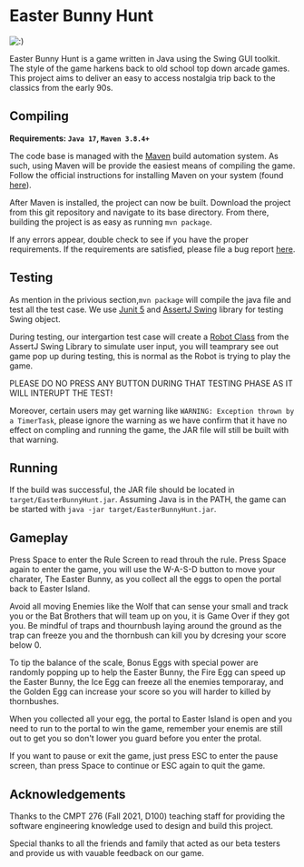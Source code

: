 Easter Bunny Hunt
=================

![:)](https://csil-git1.cs.surrey.sfu.ca/cmpt276f21_group9/project/-/raw/master/Design/game_images/readme.gif)

Easter Bunny Hunt is a game written in Java using the Swing GUI toolkit.
The style of the game harkens back to old school top down arcade games.
This project aims to deliver an easy to access nostalgia trip back to the
classics from the early 90s.

Compiling
---------

**Requirements: `Java 17`, `Maven 3.8.4+`**

The code base is managed with the [Maven][1] build automation system.
As such, using Maven will be provide the easiest means of compiling the game.
Follow the official instructions for installing Maven on your system (found [here][2]).

After Maven is installed, the project can now be built.
Download the project from this git repository and navigate to its base directory.
From there, building the project is as easy as running `mvn package`.

If any errors appear, double check to see if you have the proper requirements.
If the requirements are satisfied, please file a bug report [here][3].

Testing
-------
As mention in the privious section,`mvn package` will compile the java file and test all the test case. We use [Junit 5][4] and [AssertJ Swing][5] library for testing Swing object. 

During testing, our intergartion test case will create a [Robot Class][6] from the AssertJ Swing Library to simulate user input, you will teamprary see out game pop up during testing, this is normal as the Robot is trying to play the game. 

PLEASE DO NO PRESS ANY BUTTON DURING THAT TESTING PHASE AS IT WILL INTERUPT THE TEST!

Moreover, certain users may get warning like `WARNING: Exception thrown by a TimerTask`, please ignore the warning as we have confirm that it have no effect on compling and running the game, the JAR file will still be built with that warning.

Running
-------

If the build was successful, the JAR file should be located in `target/EasterBunnyHunt.jar`.
Assuming Java is in the PATH, the game can be started with `java -jar target/EasterBunnyHunt.jar`.

Gameplay
--------

Press Space to enter the Rule Screen to read throuh the rule. Press Space again to enter the game, you will use the W-A-S-D button to move your charater, The Easter Bunny, as you collect all the eggs to open the portal back to Easter Island. 

Avoid all moving Enemies like the Wolf that can sense your small and track you or the Bat Brothers that will team up on you, it is Game Over if they got you. Be mindful of traps and thournbush laying around the ground as the trap can freeze you and the thornbush can kill you by dcresing your score below 0.

To tip the balance of the scale, Bonus Eggs with special power are randomly popping up to help the Easter Bunny, the Fire Egg can speed up the Easter Bunny, the Ice Egg can freeze all the enemies temporaray, and the Golden Egg can increase your score so you will harder to killed by thornbushes.

When you collected all your egg, the portal to Easter Island is open and you need to run to the portal to win the game, remember your enemis are still out to get you so don't lower you guard before you enter the protal.

If you want to pause or exit the game, just press ESC to enter the pause screen, than press Space to continue or ESC again to quit the game.     

Acknowledgements
----------------

Thanks to the CMPT 276 (Fall 2021, D100) teaching staff for providing the
software engineering knowledge used to design and build this project.

Special thanks to all the friends and family that acted as our beta testers and provide us with vauable feedback on our game. 

[1]: https://maven.apache.org/
[2]: https://maven.apache.org/install.html
[3]: https://csil-git1.cs.surrey.sfu.ca/cmpt276f21_group9/project/-/issues
[4]: https://junit.org/junit5/
[5]: https://joel-costigliola.github.io/assertj/assertj-swing.html
[6]: https://joel-costigliola.github.io/assertj/swing/api/org/assertj/swing/core/Robot.html

